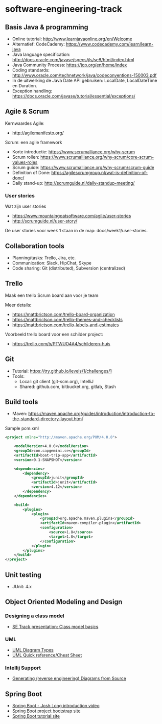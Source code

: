 # software-engineering-track

## Basis Java & programming

* Online tutorial: http://www.learnjavaonline.org/en/Welcome
 * Alternatief: CodeCademy: https://www.codecademy.com/learn/learn-java
* Java language specification: http://docs.oracle.com/javase/specs/jls/se8/html/index.html
* Java Community Process: https://jcp.org/en/home/index
* Coding standards: http://www.oracle.com/technetwork/java/codeconventions-150003.pdf
* In de uitwerking de Java Date API gebruiken: LocalDate, LocalDateTime en Duration.
* Exception handling: https://docs.oracle.com/javase/tutorial/essential/exceptions/

## Agile & Scrum

Kernwaardes Agile:

* http://agilemanifesto.org/

Scrum: een agile framework

* Korte introductie: https://www.scrumalliance.org/why-scrum
* Scrum rollen: https://www.scrumalliance.org/why-scrum/core-scrum-values-roles
* Scrum guide: https://www.scrumalliance.org/why-scrum/scrum-guide
* Definition of Done: https://agilescrumgroup.nl/wat-is-definition-of-done/
* Daily stand-up: http://scrumguide.nl/daily-standup-meeting/

### User stories

Wat zijn user stories

* https://www.mountaingoatsoftware.com/agile/user-stories
* http://scrumguide.nl/user-story/

De user stories voor week 1 staan in de map: docs/week1/user-stories.

## Collaboration tools

- Planning/tasks: Trello, Jira, etc.
- Communication: Slack, HipChat, Skype
- Code sharing: Git (distributed), Subversion (centralized)

## Trello

Maak een trello Scrum board aan voor je team

Meer details:

* https://mattbrictson.com/trello-board-organization
* https://mattbrictson.com/trello-themes-and-checklists
* https://mattbrictson.com/trello-labels-and-estimates

Voorbeeld trello board voor een schilder project:

* https://trello.com/b/PTWUO4A4/schilderen-huis

## Git

* Tutorial: https://try.github.io/levels/1/challenges/1
* Tools:
  * Local: git client (git-scm.org), IntelliJ
  * Shared: github.com, bitbucket.org, gitlab, Stash

## Build tools

* Maven: https://maven.apache.org/guides/introduction/introduction-to-the-standard-directory-layout.html

Sample pom.xml

```xml
<project xmlns="http://maven.apache.org/POM/4.0.0">

    <modelVersion>4.0.0</modelVersion>
    <groupId>com.capgemini.se</groupId>
    <artifactId>boat-trip-app</artifactId>
    <version>0.1-SNAPSHOT</version>

    <dependencies>
        <dependency>
            <groupId>junit</groupId>
            <artifactId>junit</artifactId>
            <version>4.12</version>
        </dependency>
    </dependencies>

    <build>
        <plugins>
            <plugin>
                <groupId>org.apache.maven.plugins</groupId>
                <artifactId>maven-compiler-plugin</artifactId>
                <configuration>
                    <source>1.8</source>
                    <target>1.8</target>
                </configuration>
            </plugin>
        </plugins>
    </build>
</project>
```

## Unit testing

* JUnit: 4.x

## Object Oriented Modeling and Design

### Designing a class model
* [SE Track presentation: Class model basics](https://docs.google.com/presentation/d/1im8rDymEy4yp1dQqzIjfubXlk5z3nlBDQjOYLAFYtwc/edit?usp=sharing)

### UML
* [UML Diagram Types](http://creately.com/blog/diagrams/uml-diagram-types-examples/)
* [UML Quick reference/Cheat Sheet](https://holub.com/uml/)

### Intellij Support
* [Generating (reverse engineering) Diagrams from Source](https://www.jetbrains.com/help/idea/viewing-class-hierarchy-as-a-class-diagram.html)

## Spring Boot

* [Spring Boot - Josh Long introduction video](https://www.youtube.com/watch?v=sbPSjI4tt10)
* [Spring Boot project bootstrap site](http://start.spring.io/)
* [Spring Boot tutorial site](https://spring.io/guides/gs/actuator-service)
